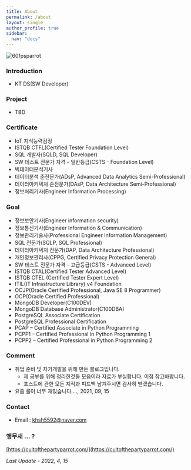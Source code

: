 ```yaml
---
title: About
permalink: /about
layout: single
author_profile: true
sidebar:
  nav: "docs"
---
```


![60fpsparrot](https://user-images.githubusercontent.com/44635266/75249174-0d5f5680-5819-11ea-896a-de4e0c4dc13b.gif)

### Introduction

* KT DS(SW Developer)
<!-- * KT DS(SW Developer), 2020.01 ~ 
* Software Maestro 10기 연수생, 2019.04 ~ 2019.12
* 수원대학교 정보미디어학과, 2013.03 ~ 2019.02 -->

### Project

* TBD

### Certificate 

* IoT 지식능력검정
* ISTQB CTFL(Certified Tester Foundation Level)
* SQL 개발자(SQLD, SQL Developer)
* SW 테스트 전문가 자격 - 일반등급(CSTS - Foundation Level)
* 빅데이터분석기사
* 데이터분석 준전문가(ADsP, Advanced Data Analytics Semi-Professional)
* 데이터아키텍처 준전문가(DAsP, Data Architecture Semi-Professional)
* 정보처리기사(Engineer Information Processing)
### Goal 
    
* 정보보안기사(Engineer information security)
* 정보통신기사(Engineer Information & Communication)
* 정보관리기술사(Professional Engineer Information Management)
* SQL 전문가(SQLP, SQL Professional)
* 데이터아키텍처 전문가(DAP, Data Architecture Professional)
* 개인정보관리사(CPPG, Certified Privacy Protection General)
* SW 테스트 전문가 자격 - 고급등급(CSTS - Advanced Level)
* ISTQB CTAL(Certified Tester Advanced Level)
* ISTQB CTEL (Certified Tester Expert Level)
* ITIL(IT Infrastructure Library) v4 Foundation
* OCJP(Oracle Certified Professional, Java SE 8 Programmer)
* OCP(Oracle Certified Professional)
* MongoDB Developer(C100DEV)
* MongoDB Database Administrator(C100DBA)
* PostgreSQL Associate Certification
* PostgreSQL Professional Certification
* PCAP – Certified Associate in Python Programming
* PCPP1 – Certified Professional in Python Programming 1
* PCPP2 – Certified Professional in Python Programming 2

### Comment

* 취업 준비 및 자기개발을 위해 만든 블로그입니다. 
  * 제 공부를 위해 정리한것들 모음이라 자료가 부실합니다. 이점 참고바랍니다.
  * 포스트에 관한 모든 지적과 피드백 남겨주시면 감사히 받겠습니다.
* 요즘 롤이 너무 재밌습니다...., 2021, 09, 15

### Contact

* Email : khsh5592@naver.com

### 앵무새 ... ?

[https://cultofthepartyparrot.com/](https://cultofthepartyparrot.com/)

*Last Update - 2022, 4, 15*